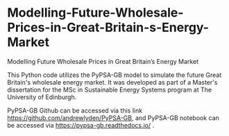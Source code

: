# Modelling-Future-Wholesale-Prices-in-Great-Britain-s-Energy-Market
Modelling Future Wholesale Prices in Great Britain’s Energy Market

This Python code utilizes the PyPSA-GB model to simulate the future Great Britain's wholesale energy market. It was developed as part of a Master's dissertation for the MSc in Sustainable Energy Systems program at The University of Edinburgh.

PyPSA-GB Github can be accessed via this link https://github.com/andrewlyden/PyPSA-GB, and PyPSA-GB notebook can be accessed via https://pypsa-gb.readthedocs.io/ .
